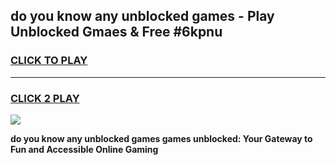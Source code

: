 
## do you know any unblocked games - Play Unblocked Gmaes & Free #6kpnu
<h3>
<a href="https://news.freeplayer.one?title=do_you_know_any_unblocked_games&ref=26F">CLICK TO PLAY</a></h3>
<hr>

<h3>
<a href="https://news.freeplayer.one?title=do_you_know_any_unblocked_games&ref=26F">CLICK 2 PLAY</a>
  
</h3>

<a href="https://news.freeplayer.one?title=do_you_know_any_unblocked_games&ref=26F/"><img src="https://clearcache.store/games.png"></a>


**do you know any unblocked games games unblocked: Your Gateway to Fun and Accessible Online Gaming**
